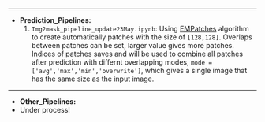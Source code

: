
* **




* **Prediction_Pipelines:**
    1. ```Img2mask_pipeline_update23May.ipynb```: Using [EMPatches](https://pypi.org/project/empatches/) algorithm to create automatically patches with the size of `[128,128]`. Overlaps between patches can be set, larger value gives more patches. Indices of patches saves and will be used to combine all patches after prediction with differnt overlapping modes, `mode = ['avg','max','min','overwrite']`, which gives a single image that has the same size as the input image.

***


* **Other_Pipelines:**
* Under process!
